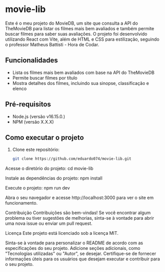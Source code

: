 # movie-lib
 Este é o meu projeto do MovieDB, um site que consulta a API do TheMovieDB para listar os filmes mais bem avaliados e também permite buscar filmes para saber suas avaliações. O projeto foi desenvolvido utilizando React com Vite, além de HTML e CSS para estilização, seguindo o professor Matheus Battisti - Hora de Codar.

## Funcionalidades

- Lista os filmes mais bem avaliados com base na API do TheMovieDB
- Permite buscar filmes por título
- Mostra detalhes dos filmes, incluindo sua sinopse, classificação e elenco

## Pré-requisitos

- Node.js (versão v16.15.0.)
- NPM (versão X.X.X)

## Como executar o projeto

1. Clone este repositório:

   ```bash
   git clone https://github.com/eduardo074/movie-lib.git

Acesse o diretório do projeto:
cd movie-lib

Instale as dependências do projeto:
npm install

Execute o projeto:
npm run dev

Abra o seu navegador e acesse http://localhost:3000 para ver o site em funcionamento.



Contribuição
Contribuições são bem-vindas! Se você encontrar algum problema ou tiver sugestões de melhorias, sinta-se à vontade para abrir uma nova issue ou enviar um pull request.

Licença
Este projeto está licenciado sob a licença MIT.

Sinta-se à vontade para personalizar o README de acordo com as especificações do seu projeto. Adicione seções adicionais, como "Tecnologias utilizadas" ou "Autor", se desejar. Certifique-se de fornecer informações úteis para os usuários que desejam executar e contribuir para o seu projeto.



